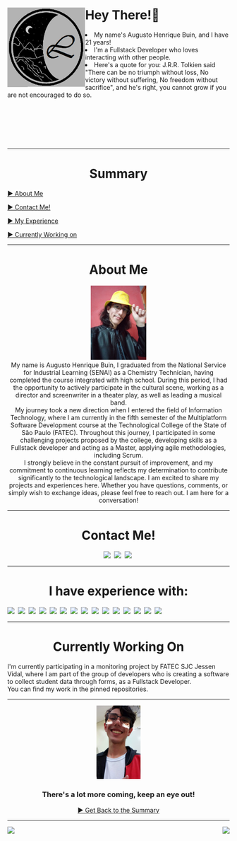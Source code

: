 <div >
  <img align="left" width="35%"  alt="logo" src="img/logo.png">
  <h1>Hey There!👋</h1>
  <p>
    <li>My name's Augusto Henrique Buin, and I have 21 years!</li>
    <li>I'm a Fullstack Developer who loves interacting with other people. 
</li>
    <li>Here's a quote for you: J.R.R. Tolkien said "There can be no triumph without loss, No victory without suffering, No freedom without sacrifice", and he's right, you cannot grow if you are not encouraged to do so. </li>
  </p>
</div><br/><br/><br/><br/><br/>
<!-- <img src="https://komarev.com/ghpvc/?username=AugustoBuin&color=yellow" alt="Profile views" /> </p> Maybe in the future? -->
<hr>
<!-- ALT + 31 ou ALT + 16 -->
<div>
  <span id="summary"></span>
  <h1 align="center">Summary</h1>
  <p><a href="#aboutme">► About Me</a></p> 
  <p><a href="#contact">► Contact Me!</a></p> 
  <p><a href="#exp">► My Experience</a></p> 
  <p><a href="#workin">► Currently Working on</a></p>  
</div><hr>

<span id="aboutme"></span>
<div align="center">
  <h1>About Me</h1>
  <div>
    <img width="25%"  alt="logo" src="img/me-hat.jpg">
  </div>
  <div>
    <div>My name is Augusto Henrique Buin, I graduated from the National Service for Industrial Learning (SENAI) as a Chemistry Technician, having completed the course integrated with high school. During this period, I had the opportunity to actively participate in the cultural scene, working as a director and screenwriter in a theater play, as well as leading a musical band.
    </div>
    <div>My journey took a new direction when I entered the field of Information Technology, where I am currently in the fifth semester of the Multiplatform Software Development course at the Technological College of the State of São Paulo (FATEC). Throughout this journey, I participated in some challenging projects proposed by the college, developing skills as a Fullstack developer and acting as a Master, applying agile methodologies, including Scrum.
    </div>
    <div>I strongly believe in the constant pursuit of improvement, and my commitment to continuous learning reflects my determination to contribute significantly to the technological landscape. I am excited to share my projects and experiences here. Whether you have questions, comments, or simply wish to exchange ideas, please feel free to reach out. I am here for a conversation!
    </div>
  </div>
</div><hr>

<span id="contact"></span>
<div align="center">
  <h1>Contact Me!</h1>
  <a href="https://mail.google.com/mail/u/0/?fs=1&to=augusto.henrique.buin@gmail.com&su=&body=&bcc=&tf=cm"><img src="https://img.shields.io/badge/Gmail-151515?style=for-the-badge&logo=gmail&logoColor=4B70F1"></img></a>&nbsp; 
  <a href="https://www.linkedin.com/in/augusto-henrique-buin/"><img src="https://img.shields.io/badge/LinkedIn-151515?style=for-the-badge&logo=linkedin&logoColor=4B70F1"></img></a>&nbsp;
  <a href="https://www.instagram.com/augusto_buin/"><img src="https://img.shields.io/badge/Instagram-151515?style=for-the-badge&logo=instagram&logoColor=4B70F1"></img></a>&nbsp;
</div><hr>

<span id="exp"></span>
<div>
  <h1 align="center">I have experience with:</h1>
  <p>
    <img src="https://img.shields.io/badge/HTML5-151515?style=for-the-badge&logo=html5&logoColor=4B70F1"></img>&nbsp;
    <img src="https://img.shields.io/badge/CSS3-151515?style=for-the-badge&logo=css3&logoColor=4B70F1"></img>&nbsp;
    <img src="https://img.shields.io/badge/Tailwind-151515?style=for-the-badge&logo=tailwindCSS&logoColor=4B70F1"></img>&nbsp;
    <img src="https://img.shields.io/badge/Python-151515?style=for-the-badge&logo=python&logoColor=4B70F1"></img>&nbsp;
    <img src="https://img.shields.io/badge/PandasAI-151515?style=for-the-badge&logo=pandas&logoColor=4B70F1"></img>&nbsp;
    <img src="https://img.shields.io/badge/Java-151515?style=for-the-badge&logo=openjdk&logoColor=4B70F1"></img>&nbsp;
    <img src="https://img.shields.io/badge/Spring-151515?style=for-the-badge&logo=spring&logoColor=4B70F1"></img>&nbsp;
    <img src="https://img.shields.io/badge/JavaScript-151515?style=for-the-badge&logo=javascript&logoColor=4B70F1"></img>&nbsp;
    <img src="https://img.shields.io/badge/TypeScript-151515?style=for-the-badge&logo=typescript&logoColor=4B70F1"></img>&nbsp;
    <img src="https://img.shields.io/badge/React-151515?style=for-the-badge&logo=react&logoColor=4B70F1"></img>&nbsp;
    <img src="https://img.shields.io/badge/Node.js-151515?style=for-the-badge&logo=nodedotjs&logoColor=4B70F1"></img>&nbsp;    
    <img src="https://img.shields.io/badge/MySQL-151515?style=for-the-badge&logo=mysql&logoColor=4B70F1"></img>&nbsp;
    <img src="https://img.shields.io/badge/PostgreSQL-151515?style=for-the-badge&logo=postgreSQL&logoColor=4B70F1"></img>&nbsp;
    <img src="https://img.shields.io/badge/MongoDB-151515?style=for-the-badge&logo=MongoDB&logoColor=4B70F1"></img>&nbsp;
    <img src="https://img.shields.io/badge/Docker-151515?style=for-the-badge&logo=Docker&logoColor=4B70F1"></img>&nbsp;
  </p>
</div>
<hr>

<span id="workin"></span>
<div>
  <h1 align="center">Currently Working On</h1>
  <p>
    I'm currently participating in a monitoring project by FATEC SJC Jessen Vidal, where I am part of the group of developers who is creating a software to collect student data through forms, as a Fullstack Developer. </br>  
    You can find my work in the pinned repositories.
  </p>
</div>
<hr>

<span id="projects"></span>


<div align="center">
  <img width="20%" src="img/me-angel.jpeg" alt="Me with an Angel filter"/>
    <h3>There's a lot more coming, keep an eye out!</h3>
</div>
<p align="center"><a href="#summary">► Get Back to the Summary</a></p>

<hr>
<div>
  <img  height="180em" src="https://github-readme-stats.vercel.app/api?username=AugustoBuin&show_icons=true&theme=vision-friendly-dark&include_all_commits=true&count_private=true"/>
  <img align="right" height="180em" src="https://github-readme-stats.vercel.app/api/top-langs/?username=AugustoBuin&layout=compact&langs_count=16&theme=vision-friendly-dark"/>
</div>
